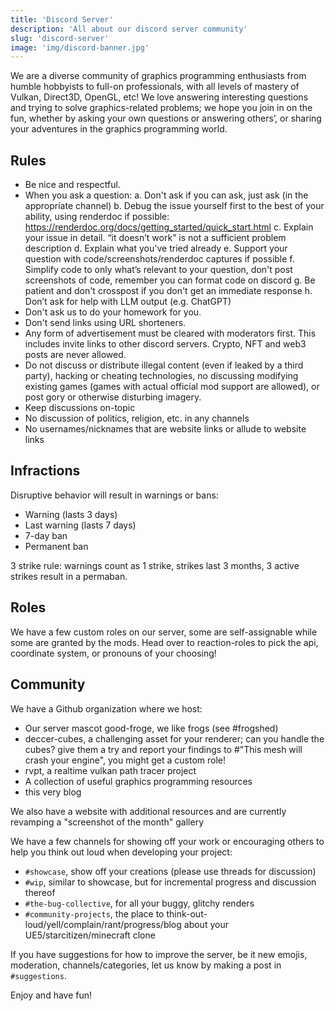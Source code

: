 ```yaml
---
title: 'Discord Server'
description: 'All about our discord server community'
slug: 'discord-server'
image: 'img/discord-banner.jpg'
---
```


We are a diverse community of graphics programming enthusiasts from humble hobbyists to full-on professionals, with all levels of mastery of Vulkan, Direct3D, OpenGL, etc! 
We love answering interesting questions and trying to solve graphics-related problems; we hope you join in on the fun, whether by asking your own questions or answering others’, or sharing your adventures in the graphics programming world.

## Rules

- Be nice and respectful.
- When you ask a question:
  a. Don't ask if you can ask, just ask (in the appropriate channel)
  b. Debug the issue yourself first to the best of your ability, using renderdoc if possible: https://renderdoc.org/docs/getting_started/quick_start.html
  c. Explain your issue in detail. “it doesn’t work” is not a sufficient problem description
  d. Explain what you've tried already
  e. Support your question with code/screenshots/renderdoc captures if possible
  f. Simplify code to only what’s relevant to your question, don't post screenshots of code, remember you can format code on discord
  g. Be patient and don't crosspost if you don't get an immediate response
  h. Don’t ask for help with LLM output (e.g. ChatGPT)
- Don't ask us to do your homework for you.
- Don't send links using URL shorteners.
- Any form of advertisement must be cleared with moderators first. This includes invite links to other discord servers. Crypto, NFT and web3 posts are never allowed.
- Do not discuss or distribute illegal content (even if leaked by a third party), hacking or cheating technologies, no discussing modifying existing games (games with actual official mod support are allowed), or post gory or otherwise disturbing imagery.
- Keep discussions on-topic
- No discussion of politics, religion, etc. in any channels
- No usernames/nicknames that are website links or allude to website links

## Infractions

Disruptive behavior will result in warnings or bans:

- Warning (lasts 3 days)
- Last warning (lasts 7 days)
- 7-day ban
- Permanent ban

3 strike rule: warnings count as 1 strike, strikes last 3 months, 3 active strikes result in a permaban.

## Roles

We have a few custom roles on our server, some are self-assignable while some are granted by the mods. Head over to ⁠reaction-roles to pick the api, coordinate system, or pronouns of your choosing!

## Community

We have a Github organization where we host:

- Our server mascot good-froge, we like frogs (see #frogshed)
- deccer-cubes, a challenging asset for your renderer; can you handle the cubes? give them a try and report your findings to #"This mesh will crash your engine", you might get a custom role!
- rvpt, a realtime vulkan path tracer project
- A collection of useful graphics programming resources
- this very blog

We also have a website with additional resources and are currently revamping a "screenshot of the month" gallery

We have a few channels for showing off your work or encouraging others to help you think out loud when developing your project:

- `#⁠showcase`, show off your creations (please use threads for discussion)
- `#⁠wip`, similar to showcase, but for incremental progress and discussion thereof
- `#⁠the-bug-collective`, for all your buggy, glitchy renders
- `#⁠community-projects`, the place to think-out-loud/yell/complain/rant/progress/blog about your UE5/starcitizen/minecraft clone

If you have suggestions for how to improve the server, be it new emojis, moderation, channels/categories, let us know by making a post in `⁠#suggestions`.

Enjoy and have fun! 
